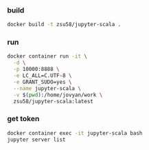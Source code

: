 ### build
```bash
docker build -t zsu58/jupyter-scala .
```

### run
```bash
docker container run -it \
  -d \
  -p 10000:8888 \
  -e LC_ALL=C.UTF-8 \
  -e GRANT_SUDO=yes \
  --name jupyter-scala \
  -v $(pwd):/home/jovyan/work \
  zsu58/jupyter-scala:latest
```

### get token
```bash
docker container exec -it jupyter-scala bash
jupyter server list
```